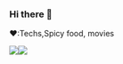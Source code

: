 ### Hi there 👋

❤️:Techs,Spicy food, movies

![](https://github-readme-stats.vercel.app/api?username=gojiteji&theme=vue)![](https://github-profile-summary-cards.vercel.app/api/cards/profile-details?username=gojiteji&theme=vue)
